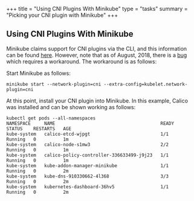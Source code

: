 +++
title = "Using CNI Plugins With Minikube"
type = "tasks"
summary = "Picking your CNI plugin with Minikube"
+++

Using CNI Plugins With Minikube
-------------------------------

Minikube claims support for CNI plugins via the CLI, and this information
can be found [here](https://kubernetes.io/docs/setup/minikube/). However,
note that as of August, 2018, there is a [bug](https://github.com/kubernetes/minikube/issues/2828)
which requires a workaround. The workaround is as follows:

Start Minikube as follows:

`minikube start --network-plugin=cni --extra-config=kubelet.network-plugin=cni`

At this point, install your CNI plugin into Minikube. In this example,
Calico was installed and can be shown working as follows:

```
kubectl get pods --all-namespaces
NAMESPACE     NAME                                       READY     STATUS    RESTARTS   AGE
kube-system   calico-etcd-wjpgt                          1/1       Running   0          1m
kube-system   calico-node-s1mw3                          2/2       Running   0          1m
kube-system   calico-policy-controller-336633499-j9j23   1/1       Running   0          1m
kube-system   kube-addon-manager-minikube                1/1       Running   0          2m
kube-system   kube-dns-910330662-4l368                   3/3       Running   0          2m
kube-system   kubernetes-dashboard-36hv5                 1/1       Running   0          2m
```

